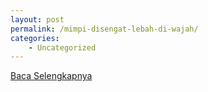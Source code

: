 ```yaml
---
layout: post
permalink: /mimpi-disengat-lebah-di-wajah/
categories:
    - Uncategorized
---
```


[Baca Selengkapnya](/10)